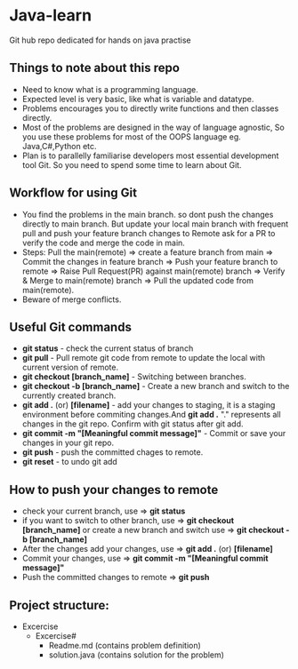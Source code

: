 # Java-learn

Git hub repo dedicated for hands on java practise

## Things to note about this repo

- Need to know what is a programming language.
- Expected level is very basic, like what is variable and datatype.
- Problems encourages you to directly write functions and then classes directly.
- Most of the problems are designed in the way of language agnostic, So you use these problems for most of the OOPS language eg. Java,C#,Python etc.
- Plan is to parallelly familiarise developers most essential development tool Git. So you need to spend some time to learn about Git. 

## Workflow for using Git

- You find the problems in the main branch. so dont push the changes directly to main branch. But update your local main branch with frequent pull and push your feature branch changes to Remote ask for a PR to verify the code and merge the code in main.
- Steps: Pull the main(remote) => create a feature branch from main => Commit the changes in feature branch => Push your feature branch to remote => Raise Pull Request(PR) against main(remote) branch => Verify & Merge to main(remote) branch => Pull the updated code from main(remote).
- Beware of merge conflicts.

## Useful Git commands

- **git status** - check the current status of branch
- **git pull** - Pull remote git code from remote to update the local with current version of remote.
- **git checkout [branch_name]** - Switching between branches.
- **git checkout -b [branch_name]** - Create a new branch and switch to the currently created branch.
- **git add .** (or) **[filename]** - add your changes to staging, it is a staging environment before commiting changes.And **git add .** "." represents all changes in the git repo. Confirm with git status after git add.
- **git commit -m "[Meaningful commit message]"** - Commit or save your changes in your git repo.
- **git push** - push the committed chages to remote.
- **git reset** - to undo git add

## How to push your changes to remote

- check your current branch, use => **git status**
- if you want to switch to other branch, use => **git checkout [branch_name]** or create a new branch and switch use => **git checkout -b [branch_name]**
- After the changes add your changes, use => **git add .** (or) **[filename]**
- Commit your changes, use => **git commit -m "[Meaningful commit message]"**
- Push the committed changes to remote => **git push**


## Project structure:

- Excercise
  - Excercise#
    - Readme.md (contains problem definition)
    - solution.java (contains solution for the problem)